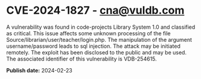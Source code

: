 # CVE-2024-1827 - cna@vuldb.com

A vulnerability was found in code-projects Library System 1.0 and classified as critical. This issue affects some unknown processing of the file Source/librarian/user/teacher/login.php. The manipulation of the argument username/password leads to sql injection. The attack may be initiated remotely. The exploit has been disclosed to the public and may be used. The associated identifier of this vulnerability is VDB-254615.

**Publish date:** 2024-02-23
